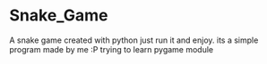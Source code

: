 # Snake_Game
A snake game created with python
just run it and enjoy. its a simple program made by me :P trying to learn pygame module 
